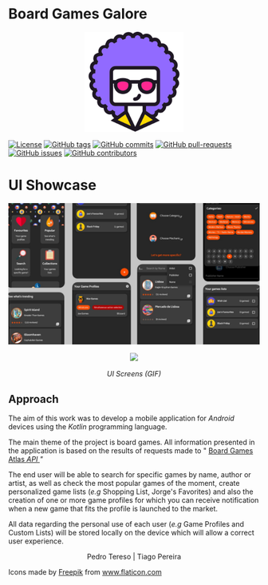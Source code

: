 # Board Games Galore



<p align="center">
<img src="https://github.com/TiagoPereira06/EDU_Board-Games-Galore/blob/master/docs/ui/icon.png" width="200">
</p>


[![License](https://img.shields.io/github/license/TiagoPereira06/EDU_Board-Games-Galore)](https://github.com/i-on-project/android/blob/master/LICENSE)
[![GitHub tags](https://img.shields.io/github/v/tag/TiagoPereira06/EDU_Board-Games-Galore)](https://github.com/i-on-project/android/tags)
[![GitHub commits](https://img.shields.io/github/last-commit/TiagoPereira06/EDU_Board-Games-Galore)](https://github.com/i-on-project/android/commits/master)
[![GitHub pull-requests](https://img.shields.io/github/issues-pr/TiagoPereira06/EDU_Board-Games-Galore)](https://github.com/i-on-project/android/pulls/)
[![GitHub issues](https://img.shields.io/github/issues/TiagoPereira06/EDU_Board-Games-Galore)](https://github.com/i-on-project/android/issues/)
[![GitHub contributors](https://img.shields.io/github/contributors/TiagoPereira06/EDU_Board-Games-Galore)](https://github.com/i-on-project/android/graphs/contributors/)


# UI Showcase


<img src="https://github.com/TiagoPereira06/EDU_Board-Games-Galore/blob/master/docs/ui/ui%20(1).jpg" width="1500">


<p align="center">
<img src="https://github.com/TiagoPereira06/EDU_Board-Games-Galore/blob/master/docs/screenshots/screenshots.gif" width="300">
</p>

<p align="center"><i>UI Screens (GIF)</i></p>



## **Approach**

The aim of this work was to develop a mobile application for _Android_ devices using the _Kotlin_ programming language.

The main theme of the project is board games. All information presented in the application is based on the results of requests made to &quot;
<a href="https://www.boardgameatlas.com/api/docs">Board Games Atlas _API </a>&quot;_

The end user will be able to search for specific games by name, author or artist, as well as check the most popular games of the moment, create personalized game lists (_e.g_ Shopping List, Jorge's Favorites) and also the creation of one or more game profiles for which you can receive notification when a new game that fits the profile is launched to the market.

All data regarding the personal use of each user (_e.g_ Game Profiles and Custom Lists) will be stored locally on the device which will allow a correct user experience.

<p align="center">
Pedro Tereso | Tiago Pereira
</p>

Icons made by <a href="https://www.flaticon.com/authors/freepik" title="Freepik">Freepik</a> from <a href="https://www.flaticon.com/" title="Flaticon">www.flaticon.com</a>
